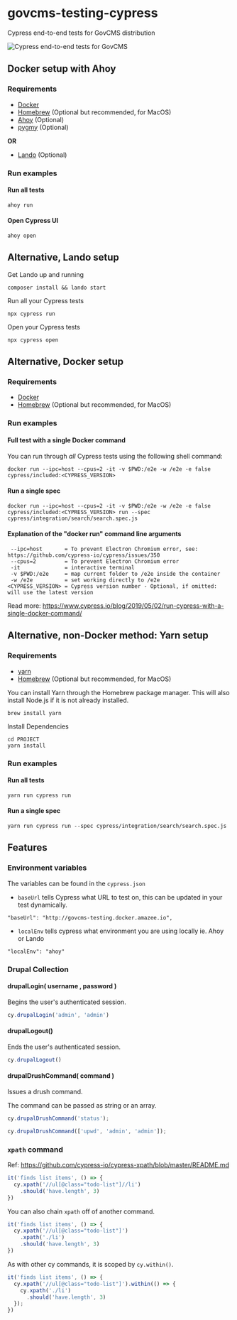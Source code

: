# govcms-testing-cypress

Cypress end-to-end tests for GovCMS distribution

![Cypress end-to-end tests for GovCMS](https://github.com/govcms-testing/govcms-testing-cypress/workflows/Cypress%20end-to-end%20tests%20for%20GovCMS/badge.svg?branch=master)

## Docker setup with Ahoy

### Requirements
* [Docker](https://docs.docker.com/install/)
* [Homebrew](https://brew.sh/) (Optional but recommended, for MacOS)
* [Ahoy](https://github.com/ahoy-cli/ahoy) (Optional)
* [pygmy](https://pygmy.readthedocs.io/) (Optional)

**OR**

* [Lando](https://docs.lando.dev/basics/installation.html#system-requirements) (Optional)

### Run examples

#### Run all tests
```
ahoy run
```

#### Open Cypress UI
```
ahoy open
```

## Alternative, Lando setup
Get Lando up and running
```
composer install && lando start
```
Run all your Cypress tests
```
npx cypress run
```
Open your Cypress tests
```
npx cypress open
```

## Alternative, Docker setup

### Requirements
* [Docker](https://docs.docker.com/install/)
* [Homebrew](https://brew.sh/) (Optional but recommended, for MacOS)

### Run examples

#### Full test with a single Docker command
You can run through _all_ Cypress tests using the following shell command:
```
docker run --ipc=host --cpus=2 -it -v $PWD:/e2e -w /e2e -e false cypress/included:<CYPRESS_VERSION>
```

#### Run a single spec
```
docker run --ipc=host --cpus=2 -it -v $PWD:/e2e -w /e2e -e false cypress/included:<CYPRESS_VERSION> run --spec cypress/integration/search/search.spec.js
```

#### Explanation of the "docker run" command line arguments
```
 --ipc=host       = To prevent Electron Chromium error, see: https://github.com/cypress-io/cypress/issues/350
 --cpus=2         = To prevent Electron Chromium error
 -it              = interactive terminal
 -v $PWD:/e2e     = map current folder to /e2e inside the container
 -w /e2e          = set working directly to /e2e
<CYPRESS_VERSION> = Cypress version number - Optional, if omitted: will use the latest version
 ```

Read more: https://www.cypress.io/blog/2019/05/02/run-cypress-with-a-single-docker-command/

## Alternative, non-Docker method: Yarn setup

### Requirements
* [yarn](https://yarnpkg.com/en/)
* [Homebrew](https://brew.sh/) (Optional but recommended, for MacOS)

You can install Yarn through the Homebrew package manager. This will also install Node.js if it is not already installed.

```
brew install yarn
```

Install Dependencies

```
cd PROJECT
yarn install
```

### Run examples

#### Run all tests
```
yarn run cypress run
```

#### Run a single spec
```
yarn run cypress run --spec cypress/integration/search/search.spec.js
```

## Features

### Environment variables
The variables can be found in the `cypress.json`
- `baseUrl` tells Cypress what URL to test on, this can be updated in your test dynamically.
```
"baseUrl": "http://govcms-testing.docker.amazee.io",
```
- `localEnv` tells cypress what environment you are using locally ie. Ahoy or Lando 
```
"localEnv": "ahoy"
```

### Drupal Collection

#### drupalLogin( username , password )
Begins the user's authenticated session.
```JavaScript
cy.drupalLogin('admin', 'admin')
```

#### drupalLogout()
Ends the user's authenticated session.
```JavaScript
cy.drupalLogout()
```

#### drupalDrushCommand( command )
Issues a drush command.

The command can be passed as string or an array.
```JavaScript
cy.drupalDrushCommand('status');

cy.drupalDrushCommand(['upwd', 'admin', 'admin']);
```

### `xpath` command

Ref: https://github.com/cypress-io/cypress-xpath/blob/master/README.md

```js
it('finds list items', () => {
  cy.xpath('//ul[@class="todo-list"]//li')
    .should('have.length', 3)
})
```

You can also chain `xpath` off of another command.

```js
it('finds list items', () => {
  cy.xpath('//ul[@class="todo-list"]')
    .xpath('./li')
    .should('have.length', 3)
})
```

As with other cy commands, it is scoped by `cy.within()`.

```js
it('finds list items', () => {
  cy.xpath('//ul[@class="todo-list"]').within(() => {
    cy.xpath('./li')
      .should('have.length', 3)
  });
})
```

